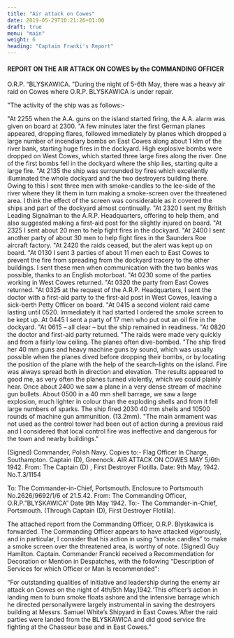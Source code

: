 ```yaml
---
title: "Air attack on Cowes"
date: 2019-05-29T10:21:26+01:00
draft: true
menu: "main"
weight: 6
heading: "Captain Franki's Report"
---
```


#### REPORT  ON THE  AIR  ATTACK  ON  COWES by the  COMMANDING  OFFICER
O.R.P.  “BLYSKAWICA. "During the night of 5-6th May, there was a heavy air raid on Cowes where O.R.P. BLYSKAWICA is under repair.
 
"The activity of the ship was as follows:-
 
"At 2255 when the A.A. guns on the island started firing, the A.A. alarm was
given on board at 2300.
"A few minutes later the first German planes appeared, dropping flares, followed
immediately by planes which dropped a large number of incendiary bombs on East
Cowes along about 1 klm of the river bank, starting huge fires in the dockyard.
High explosive bombs were dropped on West Cowes, which started three large fires
along the river.  One of the first bombs fell in the dockyard where the ship
lies, starting quite a large fire.
"At 2135 the ship was surrounded by fires which excellently illuminated the whole
dockyard and the two destroyers building there.  Owing to this I sent three men
with smoke-candles to the lee-side of the river where they lit them in turn
making a smoke-screen over the threatened area.   I think the effect of the
screen was considerable as it covered the ships and part of the dockyard almost
continually.
"At 2320 I sent my British Leading Signalman to the A.R.P. Headquarters, offering
to help them, and also suggested making a first-aid post for the slightly
injured on board.
"At 2325 I sent about 20 men to help fight fires in the dockyard. 
"At 2400 I sent another party of about 30 men to help fight fires in the Saunders
Roe aircraft factory.
"At 2420 the raids ceased, but the alert was kept up on board.
"At 0130 I sent 3 parties of about 11 men each to East Cowes to prevent the fire
from spreading from the dockyard tracery to the other buildings.   I sent these
men when communication with the two banks was possible, thanks to an English
motorboat.
"At 0230 some of the parties working in West Cowes returned.
"At 0320 the party from East Cowes returned.
"At 0325 at the request of the A.R.P. Headquarters, I sent the doctor with a
first-aid party to the first-aid post in West Cowes, leaving a sick-berth Petty
Officer on board.
"At 0415 a second violent raid came lasting until 0520.   Immediately it had
started I ordered the smoke screen to be kept up.
At 0445 I sent a party of 17 men who put out an oil fire in the dockyard.
"At 0615 – all clear – but the ship remained in readiness.
"At 0820 the doctor and first-aid party returned.
"The raids were made very quickly and from a fairly low ceiling.  The planes
often dive-bombed.
"The ship fired her 40 mm guns and heavy machine guns by sound, which was usually
possible when the planes dived before dropping their bombs, or by locating the
position of the plane with the help of the search-lights on the island.   Fire
was always spread both in direction and elevation.   The results appeared to
good me, as very often the planes turned violently, which we could plainly hear.
Once about 2400 we saw a plane in a very dense stream of machine gun bullets.
About 0500 in a 40 mm shell barrage, we saw a large explosion, much lighter in
colour than the exploding shells and from it fell large numbers of sparks.
The ship fired  2030  40 mm  shells and  10500 rounds of machine gun ammunition.
(13.2mm).
"The main armament was not used as the control tower had been out of action
during a previous raid and I considered that local control fire was ineffective
and dangerous for the town and nearby buildings."
 
(Signed)
Commander,  Polish Navy.
Copies to:-  Flag Officer In Charge, Southampton.
                     Captain (D),  Greenock.
AIR  ATTACK  ON  COWES  MAY  5/6th  1942.
From:  The  Captain  (D) , First Destroyer Flotilla.
Date:  9th May, 1942.                  No.T.3/1154

To:  The Commander-in-Chief, Portsmouth.
Enclosure to Portsmouth No.2626/9692/1/6 of 21.5.42.
From: The Commanding Officer, O.R.P.”BLYSKAWICA”
Date 9th May 1942.
To:- The Commander-in-Chief, Portsmouth. (Through Captain (D), First Destroyer
Flotilla).
 
The attached report from the Commanding Officer, O.R.P. Blyskawica is forwarded.
The Commanding Officer appears to have attacked vigorously, and in particular, I
consider that his 
action in using  “smoke candles” to make a smoke screen over the threatened
area, is worthy of note.
(Signed) Guy Hamilton.
Captain.
Commander Francki received a Recommendation for Decoration or Mention in
Despatches, with the following “Description of Services for which Officer or Man
Is recommended":

“For outstanding qualities of initiative and leadership during
the enemy air attack on Cowes on the night of 4th/5th May,1942.‘This officer’s
action in landing men to burn smoke floats ashore and the intensive barrage
which he directed personallywere largely instrumental in saving the destroyers
building at Messrs. Samuel White’s  Shipyard in East Cowes.‘After the raid
parties were landed from the BLYSKAWICA and did good service fire fighting at
the Chasseur base and in East Cowes.”